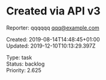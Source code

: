# Created via API v3

Reporter: qqqqqq <qqq@example.com>  

Created: 2019-08-14T14:48:45+01:00  
Updated: 2019-12-10T10:13:29.397Z

Type: task  
Status: backlog  
Priority: 2.625
